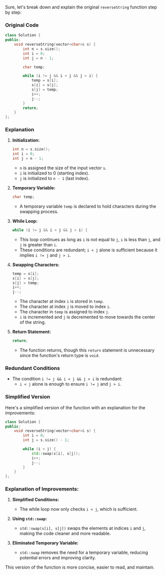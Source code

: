 Sure, let's break down and explain the original `reverseString` function step by step:

### Original Code
```cpp
class Solution {
public:
    void reverseString(vector<char>& s) {
        int n = s.size();
        int i = 0;
        int j = n - 1;

        char temp;

        while (i != j && i < j && j > i) {
            temp = s[i];
            s[i] = s[j];
            s[j] = temp;
            i++;
            j--;
        }
        return;        
    }
};
```

### Explanation
1. **Initialization:**
   ```cpp
   int n = s.size();
   int i = 0;
   int j = n - 1;
   ```
   - `n` is assigned the size of the input vector `s`.
   - `i` is initialized to 0 (starting index).
   - `j` is initialized to `n - 1` (last index).

2. **Temporary Variable:**
   ```cpp
   char temp;
   ```
   - A temporary variable `temp` is declared to hold characters during the swapping process.

3. **While Loop:**
   ```cpp
   while (i != j && i < j && j > i) {
   ```
   - This loop continues as long as `i` is not equal to `j`, `i` is less than `j`, and `j` is greater than `i`.
   - These conditions are redundant; `i < j` alone is sufficient because it implies `i != j` and `j > i`.

4. **Swapping Characters:**
   ```cpp
   temp = s[i];
   s[i] = s[j];
   s[j] = temp;
   i++;
   j--;
   ```
   - The character at index `i` is stored in `temp`.
   - The character at index `j` is moved to index `i`.
   - The character in `temp` is assigned to index `j`.
   - `i` is incremented and `j` is decremented to move towards the center of the string.

5. **Return Statement:**
   ```cpp
   return;
   ```
   - The function returns, though this `return` statement is unnecessary since the function's return type is `void`.

### Redundant Conditions
- The condition `i != j && i < j && j > i` is redundant:
  - `i < j` alone is enough to ensure `i != j` and `j > i`.
  
### Simplified Version
Here's a simplified version of the function with an explanation for the improvements:

```cpp
class Solution {
public:
    void reverseString(vector<char>& s) {
        int i = 0;
        int j = s.size() - 1;

        while (i < j) {
            std::swap(s[i], s[j]);
            i++;
            j--;
        }
    }
};
```

### Explanation of Improvements:
1. **Simplified Conditions:**
   - The while loop now only checks `i < j`, which is sufficient.
   
2. **Using `std::swap`:**
   - `std::swap(s[i], s[j])` swaps the elements at indices `i` and `j`, making the code cleaner and more readable.
   
3. **Eliminated Temporary Variable:**
   - `std::swap` removes the need for a temporary variable, reducing potential errors and improving clarity.

This version of the function is more concise, easier to read, and maintain.